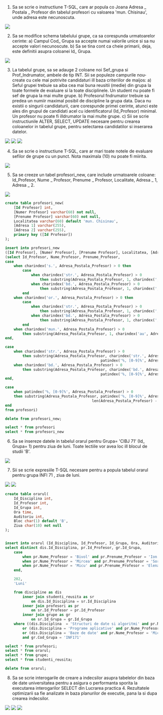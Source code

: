 1. Sa se scrie o instructiune T-SQL, care ar popula co Joana Adresa _ Postala _ Profesor din tabelul
profesori cu valoarea 'mun. Chisinau', unde adresa este necunoscuta. 

<img src="https://github.com/iondodon/UTM_DB/blob/main/Lab6/ex1/m1.png"/>

2. Sa se modifice schema tabelului grupe, ca sa corespunda urmatoarelor cerinte:
a) Campul Cod_ Grupa sa accepte numai valorile unice si sa nu accepte valori necunoscute.
b) Sa se tina cont ca cheie primarii, deja, este definitii asupra coloanei Id_ Grupa.

<img src="https://github.com/iondodon/UTM_DB/blob/main/Lab6/ex2/m1.png"/>

3. La tabelul grupe, sa se adauge 2 coloane noi Sef_grupa si Prof_Indrumator, ambele de tip
INT. Sii se populeze campurile nou-create cu cele mai potrivite candidaturi ill baza criteriilor
de maijos:
a) Seful grupei trebuie sa aiba cea mai buna reusitii (medie) din grupa la toate formele de
evaluare si la toate disciplinele. Un student nu poate fi sef de grupa la mai multe grupe.
b) Profesorul fndrumator trebuie sa predea un numiir maximal posibil de discipline la grupa
data. Daca nu existii o singurii candidaturii, care corespunde primei cerinte, atunci este
ales din grupul de candidati acel cu identificatorul (Id_Profesor) minimal. Un profesor nu
poate fi illdrumator la mai multe grupe.
c) Sii se scrie instructiunile ALTER, SELECT, UPDATE necesare pentru crearea coloanelor
in tabelul grupe, pentru selectarea candidatilor si inserarea datelor.

<img src="https://github.com/iondodon/UTM_DB/blob/main/Lab6/ex3/ex3a.png"/>
<img src="https://github.com/iondodon/UTM_DB/blob/main/Lab6/ex3/ex3b.png"/>
<img src="https://github.com/iondodon/UTM_DB/blob/main/Lab6/ex3/ex3c.png"/>

4. Sa se scrie o instructiune T-SQL, care ar mari toate notele de evaluare sefilor de grupe cu un
punct. Nota maximala (10) nu poate fi miirita. 

<img src="https://github.com/iondodon/UTM_DB/blob/main/Lab6/ex4/ex4.png"/>

5. Sa se creeze un tabel profesori_new, care include urmatoarele coloane: Id_Profesor, Nume _ Profesor, Prenume _ Profesor, Localitate, Adresa _ 1, Adresa _ 2.

<img src="https://github.com/iondodon/UTM_DB/blob/main/Lab6/ex5/ex5.png"/>

``` sql
create table profesori_new(
	[Id Profesor] int,
	[Numer Profesor] varchar(60) not null,
	[Prenume Profesor] varchar(60) not null,
	Localitatea varchar(60) default 'mun. Chisinau',
	[Adresa 1] varchar(255),
	[Adresa 2] varchar(255),
	primary key ([Id Profesor])
);

insert into profesori_new
([Id Profesor], [Numer Profesor], [Prenume Profesor], Localitatea, [Adresa 1], [Adresa 2])
(select Id_Profesor, Nume_Profesor, Prenume_Profesor, 
case 
	when charindex('s.', Adresa_Postala_Profesor) > 0 then
		case 
			when charindex('str.', Adresa_Postala_Profesor) > 0
				then substring(Adresa_Postala_Profesor, 1, charindex(', str.', Adresa_Postala_Profesor)-1)
			when charindex('bd.', Adresa_Postala_Profesor) > 0
				then substring(Adresa_Postala_Profesor, 1, charindex(', bd.', Adresa_Postala_Profesor)-1)
		end
	when charindex('or.', Adresa_Postala_Profesor) > 0 then
		case 
			when charindex('str.', Adresa_Postala_Profesor) > 0
				then substring(Adresa_Postala_Profesor, 1, charindex(', str.', Adresa_Postala_Profesor)-1)
			when charindex('bd.', Adresa_Postala_Profesor) > 0
				then substring(Adresa_Postala_Profesor, 1, charindex(', bd.', Adresa_Postala_Profesor)-1)
		end
	when charindex('mun.', Adresa_Postala_Profesor) > 0 
		then substring(Adresa_Postala_Profesor, 1, charindex('au', Adresa_Postala_Profesor)+1)
end, 

case
	when charindex('str.', Adresa_Postala_Profesor) > 0
		then substring(Adresa_Postala_Profesor, charindex('str.', Adresa_Postala_Profesor), 
											patindex('%, [0-9]%', Adresa_Postala_Profesor) - charindex('str.', Adresa_Postala_Profesor) )
	when charindex('bd.', Adresa_Postala_Profesor) > 0
		then substring(Adresa_Postala_Profesor, charindex('bd.', Adresa_Postala_Profesor), 
											patindex('%, [0-9]%', Adresa_Postala_Profesor) - charindex('bd.', Adresa_Postala_Profesor) )
end,

case
	when patindex('%, [0-9]%', Adresa_Postala_Profesor) > 0
	then substring(Adresa_Postala_Profesor, patindex('%, [0-9]%', Adresa_Postala_Profesor) + 1, 
										len(Adresa_Postala_Profesor) - patindex('%, [0-9]%', Adresa_Postala_Profesor) + 1)
end
from profesori)

delete from profesori_new;

select * from profesori
select * from profesori_new
```

6. Sa se insereze datele in tabelul orarul pentru Grupa= 'CIBJ 71' (Id_ Grupa= 1) pentru ziua de
luni. Toate lectiile vor avea loc ill blocul de studii 'B'.

<img src="https://github.com/iondodon/UTM_DB/blob/main/Lab6/ex6/ex6.png"/>

7. Sii se scrie expresiile T-SQL necesare pentru a popula tabelul orarul pentru grupa INFl 71 ,
ziua de luni. 

<img src="https://github.com/iondodon/UTM_DB/blob/main/Lab6/ex7/m1.png"/>
<img src="https://github.com/iondodon/UTM_DB/blob/main/Lab6/ex7/m2.png"/>

``` sql
create table orarul(
	Id_Disciplina int,
	Id_Profesor int,
	Id_Grupa int,
	Ora time,
	Auditoriu int,
	Bloc char(1) default 'B',
	Ziua char(10) not null
);


insert into orarul (Id_Disciplina, Id_Profesor, Id_Grupa, Ora, Auditoriu, Ziua)
select distinct dis.Id_Disciplina, pr.Id_Profesor, gr.Id_Grupa, 
	case
		when pr.Nume_Profesor = 'Bivol' and pr.Prenume_Profesor = 'Ion' then '08:00'
		when pr.Nume_Profesor = 'Mircea' and pr.Prenume_Profesor = 'Sorin' then '11:30' 
		when pr.Nume_Profesor = 'Micu' and pr.Prenume_Profesor = 'Elena' then '13:00'
	end,

	202,
	'Luni'

	from discipline as dis
		inner join studenti_reusita as sr
			on dis.Id_Disciplina = sr.Id_Disciplina
		inner join profesori as pr
			on sr.Id_Profesor = pr.Id_Profesor
		inner join grupe as gr
			on sr.Id_Grupa = gr.Id_Grupa
	where ((dis.Disciplina  = 'Structuri de date si algoritmi' and pr.Nume_Profesor = 'Bivol' and pr.Prenume_Profesor = 'Ion') 
		or (dis.Disciplina = 'Programe aplicative' and pr.Nume_Profesor = 'Mircea' and pr.Prenume_Profesor = 'Sorin')
		or (dis.Disciplina = 'Baze de date' and pr.Nume_Profesor = 'Micu' and pr.Prenume_Profesor = 'Elena'))
		and gr.Cod_Grupa = 'INF171'

select * from profesori;
select * from orarul;
select * from grupe;
select * from studenti_reusita;

delete from orarul;
```

8. Sa se scrie interogarile de creare a indecsilor asupra tabelelor din baza de date universitatea
pentru a asigura o performanta sporita la executarea interogarilor SELECT din Lucrarea
practica 4. Rezultatele optimizarii sa fie analizate in baza planurilor de executie, pana la si
dupa crearea indecsilor.

<img src="https://github.com/eminescum/DB/blob/main/Lab6/ex8/b1.png"/>
<img src="https://github.com/iondodon/UTM_DB/blob/main/Lab6/ex8/indexes_creation.png"/>
<img src="https://github.com/eminescum/DB/blob/main/Lab6/ex8/a1.png"/>